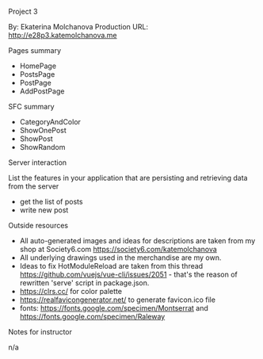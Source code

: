 Project 3

By: Ekaterina Molchanova
Production URL: http://e28p3.katemolchanova.me

Pages summary

- HomePage
- PostsPage
- PostPage
- AddPostPage

SFC summary

- CategoryAndColor
- ShowOnePost
- ShowPost
- ShowRandom

Server interaction

List the features in your application that are persisting and retrieving data from the server

- get the list of posts
- write new post

Outside resources

- All auto-generated images and ideas for descriptions are taken from my shop at Society6.com https://society6.com/katemolchanova
- All underlying drawings used in the merchandise are my own.
- Ideas to fix HotModuleReload are taken from this thread https://github.com/vuejs/vue-cli/issues/2051 - that's the reason of rewritten 'serve' script in package.json.
- https://clrs.cc/ for color palette
- https://realfavicongenerator.net/ to generate favicon.ico file
- fonts: https://fonts.google.com/specimen/Montserrat and https://fonts.google.com/specimen/Raleway

Notes for instructor

n/a
